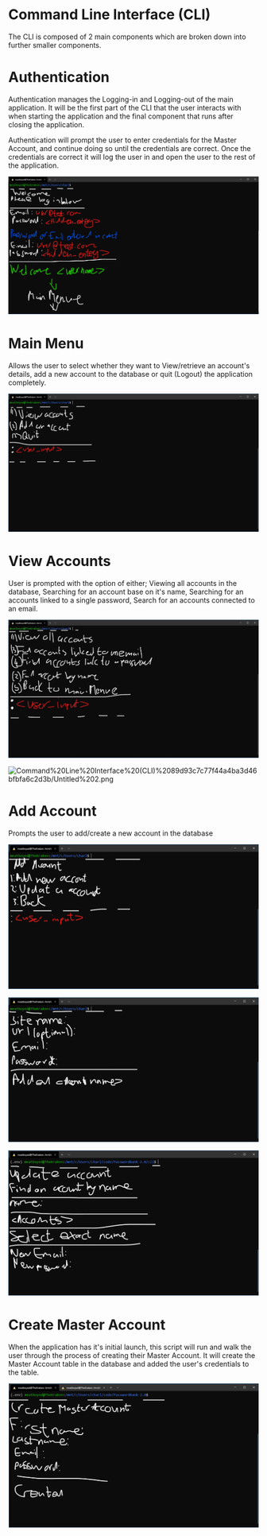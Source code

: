 # Command Line Interface (CLI)

The CLI is composed of 2 main components which are broken down into further smaller components.

# Authentication

Authentication manages the Logging-in and Logging-out of the main application. It will be the first part of the CLI that the user interacts with when starting the application and the final component that runs after closing the application.

Authentication will prompt the user to enter credentials for the Master Account, and continue doing so until the credentials are correct. Once the credentials are correct it will log the user in and open the user to the rest of the application.

![Command%20Line%20Interface%20(CLI)%2089d93c7c77f44a4ba3d46bfbfa6c2d3b/Untitled.png](CLI-Images/authentication.png)

# Main Menu

Allows the user to select whether they want to View/retrieve an account's details, add a new account to the database or quit (Logout) the application completely.

![Command%20Line%20Interface%20(CLI)%2089d93c7c77f44a4ba3d46bfbfa6c2d3b/Untitled%201.png](CLI-Images/mainmenue.png)

# View Accounts

User is prompted with the option of either; Viewing all accounts in the database, Searching for an account base on it's name, Searching for an accounts linked to a single password, Search for an accounts connected to an email.

![Command%20Line%20Interface%20(CLI)%2089d93c7c77f44a4ba3d46bfbfa6c2d3b/Screenshot_2021-01-26_193336.jpg](CLI-Images/viewaccounts.jpg)

![Command%20Line%20Interface%20(CLI)%2089d93c7c77f44a4ba3d46bfbfa6c2d3b/Untitled%202.png](CLI-Images/viewAccounts.png)

# Add Account

Prompts the user to add/create a new account in the database

![Command%20Line%20Interface%20(CLI)%2089d93c7c77f44a4ba3d46bfbfa6c2d3b/Untitled%203.png](CLI-Images/addAccount.png)

![Command%20Line%20Interface%20(CLI)%2089d93c7c77f44a4ba3d46bfbfa6c2d3b/Untitled%204.png](CLI-Images/addAccount2.png)

![Command%20Line%20Interface%20(CLI)%2089d93c7c77f44a4ba3d46bfbfa6c2d3b/Untitled%205.png](CLI-Images/addAccount3.png)

# Create Master Account

When the application has it's initial launch, this script will run and walk the user through the process of creating their Master Account. It will create the Master Account table in the database and added the user's credentials to the table.

![Command%20Line%20Interface%20(CLI)%2089d93c7c77f44a4ba3d46bfbfa6c2d3b/Untitled%206.png](CLI-Images/createMasterAccount.png)

